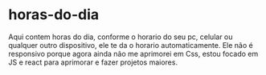 # horas-do-dia
Aqui contem horas do dia, conforme o horario do seu pc, celular ou qualquer outro dispositivo, ele te da o horario automaticamente. Ele não é responsivo porque agora ainda não me aprimorei em Css, estou focado em JS e react para aprimorar e fazer projetos maiores.
